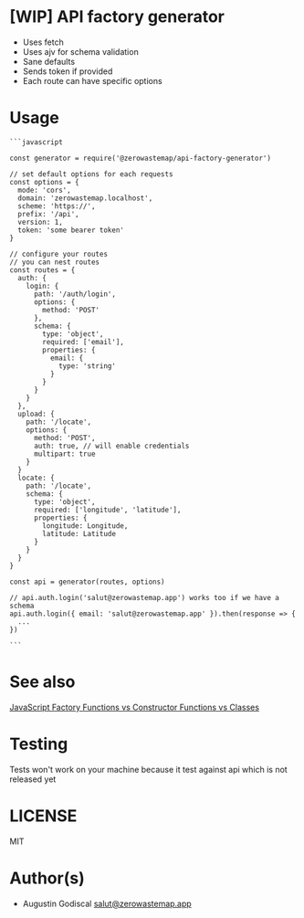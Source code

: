 # [WIP] API factory generator

- Uses fetch
- Uses ajv for schema validation
- Sane defaults
- Sends token if provided
- Each route can have specific options

# Usage

    ```javascript
    
    const generator = require('@zerowastemap/api-factory-generator')

    // set default options for each requests
    const options = {
      mode: 'cors',
      domain: 'zerowastemap.localhost',
      scheme: 'https://',
      prefix: '/api',
      version: 1,
      token: 'some bearer token'
    }

    // configure your routes
    // you can nest routes
    const routes = {
      auth: {
        login: {
          path: '/auth/login',
          options: {
            method: 'POST'
          },
          schema: {
            type: 'object',
            required: ['email'],
            properties: {
              email: {
                type: 'string'
              }
            }
          }
        }
      },
      upload: {
        path: '/locate',
        options: {
          method: 'POST',
          auth: true, // will enable credentials
          multipart: true
        }
      }
      locate: {
        path: '/locate',
        schema: {
          type: 'object',
          required: ['longitude', 'latitude'],
          properties: {
            longitude: Longitude,
            latitude: Latitude
          }
        }
      }
    }

    const api = generator(routes, options) 

    // api.auth.login('salut@zerowastemap.app') works too if we have a schema
    api.auth.login({ email: 'salut@zerowastemap.app' }).then(response => {
      ...
    })

    ```

# See also

[JavaScript Factory Functions vs Constructor Functions vs Classes](https://medium.com/javascript-scene/javascript-factory-functions-vs-constructor-functions-vs-classes-2f22ceddf33e)

# Testing

Tests won't work on your machine because it test against api which is not released yet

# LICENSE

MIT

# Author(s)

- Augustin Godiscal <salut@zerowastemap.app>
